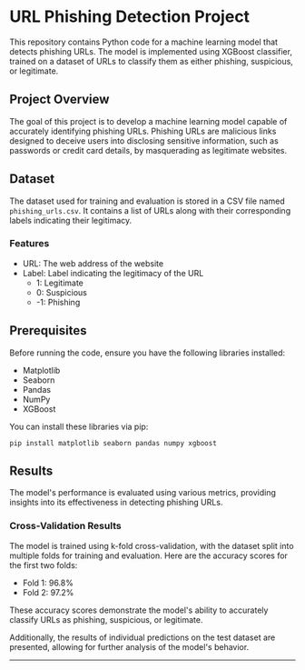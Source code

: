 # URL Phishing Detection Project

This repository contains Python code for a machine learning model that detects phishing URLs. The model is implemented using XGBoost classifier, trained on a dataset of URLs to classify them as either phishing, suspicious, or legitimate.

## Project Overview

The goal of this project is to develop a machine learning model capable of accurately identifying phishing URLs. Phishing URLs are malicious links designed to deceive users into disclosing sensitive information, such as passwords or credit card details, by masquerading as legitimate websites.

## Dataset

The dataset used for training and evaluation is stored in a CSV file named `phishing_urls.csv`. It contains a list of URLs along with their corresponding labels indicating their legitimacy.

### Features
- URL: The web address of the website
- Label: Label indicating the legitimacy of the URL
  - 1: Legitimate
  - 0: Suspicious
  - -1: Phishing

## Prerequisites

Before running the code, ensure you have the following libraries installed:
- Matplotlib
- Seaborn
- Pandas
- NumPy
- XGBoost

You can install these libraries via pip:

```
pip install matplotlib seaborn pandas numpy xgboost
```

## Results

The model's performance is evaluated using various metrics, providing insights into its effectiveness in detecting phishing URLs.

### Cross-Validation Results

The model is trained using k-fold cross-validation, with the dataset split into multiple folds for training and evaluation. Here are the accuracy scores for the first two folds:

- Fold 1: 96.8%
- Fold 2: 97.2%

These accuracy scores demonstrate the model's ability to accurately classify URLs as phishing, suspicious, or legitimate.

Additionally, the results of individual predictions on the test dataset are presented, allowing for further analysis of the model's behavior.

---
